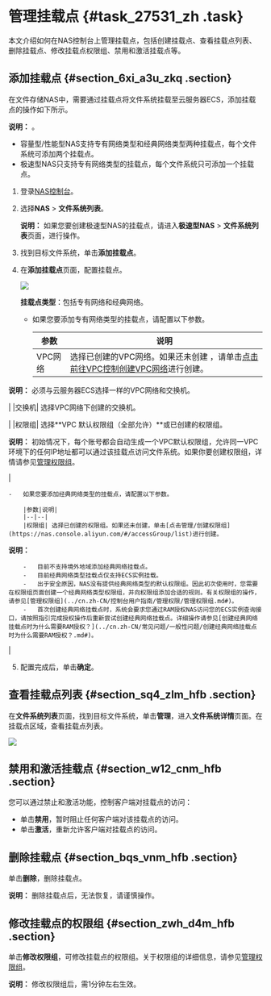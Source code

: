 # 管理挂载点 {#task_27531_zh .task}

本文介绍如何在NAS控制台上管理挂载点，包括创建挂载点、查看挂载点列表、删除挂载点、修改挂载点权限组、禁用和激活挂载点等。

## 添加挂载点 {#section_6xi_a3u_zkq .section}

在文件存储NAS中，需要通过挂载点将文件系统挂载至云服务器ECS，添加挂载点的操作如下所示。

**说明：** 。

-   容量型/性能型NAS支持专有网络类型和经典网络类型两种挂载点，每个文件系统可添加两个挂载点。
-   极速型NAS只支持专有网络类型的挂载点，每个文件系统只可添加一个挂载点。

1.  登录[NAS控制台](https://nas.console.aliyun.com/)。
2.  选择**NAS** \> **文件系统列表**。

    **说明：** 如果您要创建极速型NAS的挂载点，请进入**极速型NAS** \> **文件系统列表**页面，进行操作。

3.  找到目标文件系统，单击**添加挂载点**。
4.  在**添加挂载点**页面，配置挂载点。

    ![](http://static-aliyun-doc.oss-cn-hangzhou.aliyuncs.com/assets/img/18694/156292598650629_zh-CN.png)

    **挂载点类型**：包括专有网络和经典网络。

    -   如果您要添加专有网络类型的挂载点，请配置以下参数。

        |参数|说明|
        |--|--|
        |VPC网络| 选择已创建的VPC网络。如果还未创建 ，请单击[点击前往VPC控制创建VPC网络](https://vpc.console.aliyun.com/)进行创建。

**说明：** 必须与云服务器ECS选择一样的VPC网络和交换机。

 |
        |交换机| 选择VPC网络下创建的交换机。

 |
        |权限组| 选择**VPC 默认权限组（全部允许）**或已创建的权限组。

**说明：** 初始情况下，每个账号都会自动生成一个VPC默认权限组，允许同一VPC环境下的任何IP地址都可以通过该挂载点访问文件系统。如果你要创建权限组，详情请参见[管理权限组](../cn.zh-CN/控制台用户指南/管理权限/管理权限组.md#)。

 |

    -   如果您要添加经典网络类型的挂载点，请配置以下参数。

        |参数|说明|
        |--|--|
        |权限组| 选择已创建的权限组。如果还未创建，单击[点击管理/创建权限组](https://nas.console.aliyun.com/#/accessGroup/list)进行创建。

**说明：** 

        -   目前不支持境外地域添加经典网络挂载点。
        -   目前经典网络类型挂载点仅支持ECS实例挂载。
        -   出于安全原因，NAS没有提供经典网络类型的默认权限组。因此初次使用时，您需要在权限组页面创建一个经典网络类型权限组，并向权限组添加合适的规则。有关权限组的操作，请参见[管理权限组](../cn.zh-CN/控制台用户指南/管理权限/管理权限组.md#)。
        -   首次创建经典网络挂载点时，系统会要求您通过RAM授权NAS访问您的ECS实例查询接口，请按照指引完成授权操作后重新尝试创建经典网络挂载点。详细操作请参见[创建经典网络挂载点时为什么需要RAM授权？](../cn.zh-CN/常见问题/一般性问题/创建经典网络挂载点时为什么需要RAM授权？.md#)。
 |

5.  配置完成后，单击**确定**。

## 查看挂载点列表 {#section_sq4_zlm_hfb .section}

在**文件系统列表**页面，找到目标文件系统，单击**管理**，进入**文件系统详情**页面。在挂载点区域，查看挂载点列表。

![](http://static-aliyun-doc.oss-cn-hangzhou.aliyuncs.com/assets/img/18694/156292598632271_zh-CN.png)

## 禁用和激活挂载点 {#section_w12_cnm_hfb .section}

您可以通过禁止和激活功能，控制客户端对挂载点的访问：

-   单击**禁用**，暂时阻止任何客户端对该挂载点的访问。
-   单击**激活**，重新允许客户端对挂载点的访问。

## 删除挂载点 {#section_bqs_vnm_hfb .section}

单击**删除**，删除挂载点。

**说明：** 删除挂载点后，无法恢复，请谨慎操作。

## 修改挂载点的权限组 {#section_zwh_d4m_hfb .section}

单击**修改权限组**，可修改挂载点的权限组。关于权限组的详细信息，请参见[管理权限组](cn.zh-CN/控制台用户指南/管理权限/管理权限组.md#)。

**说明：** 修改权限组后，需1分钟左右生效。

